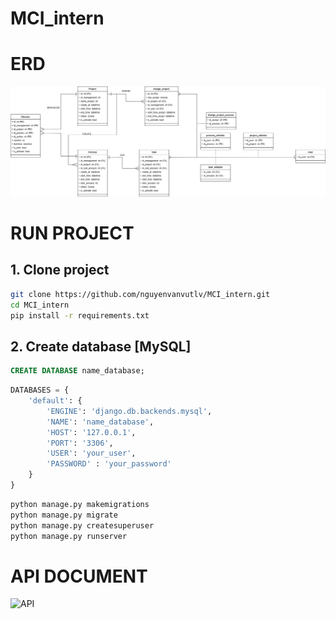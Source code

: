 # MCI_intern

# ERD

![ERD](demo/MCI_INTERN.png)



# RUN PROJECT

## 1. Clone project

```bash
git clone https://github.com/nguyenvanvutlv/MCI_intern.git
cd MCI_intern
pip install -r requirements.txt
```

## 2. Create database [MySQL]


```sql
CREATE DATABASE name_database;
```

```python
DATABASES = {
    'default': {
        'ENGINE': 'django.db.backends.mysql',
        'NAME': 'name_database',
        'HOST': '127.0.0.1',
        'PORT': '3306',
        'USER': 'your_user',
        'PASSWORD' : 'your_password'
    }
}
```

```bash
python manage.py makemigrations
python manage.py migrate
python manage.py createsuperuser
python manage.py runserver
```



# API DOCUMENT

![API](https://www.postman.com/satellite-specialist-59600610/workspace/pat/collection/19512792-1f5c60ad-07e9-4e30-9009-032ae553cf01?action=share&creator=19512792&active-environment=19512792-3c741fb4-6770-48fe-b30c-ec08c11b16e2)
